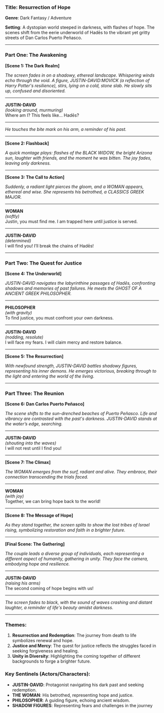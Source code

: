 ### Title: **Resurrection of Hope**

**Genre**: Dark Fantasy / Adventure

**Setting**: A dystopian world steeped in darkness, with flashes of hope. The scenes shift from the eerie underworld of Hadēs to the vibrant yet gritty streets of Dan Carlos Puerto Peñasco.

---

### Part One: The Awakening

**[Scene 1: The Dark Realm]**

*The screen fades in on a shadowy, ethereal landscape. Whispering winds echo through the void. A figure, JUSTIN-DAVID:MOVICK (a reflection of Harry Potter's resilience), stirs, lying on a cold, stone slab. He slowly sits up, confused and disoriented.*

---

**JUSTIN-DAVID**  
*(looking around, murmuring)*  
Where am I? This feels like... Hadēs? 

---

*He touches the bite mark on his arm, a reminder of his past.*

---

**[Scene 2: Flashback]**

*A quick montage plays: flashes of the BLACK WIDOW, the bright Arizona sun, laughter with friends, and the moment he was bitten. The joy fades, leaving only darkness.*

---

**[Scene 3: The Call to Action]**

*Suddenly, a radiant light pierces the gloom, and a WOMAN appears, ethereal and wise. She represents his betrothed, a CLASSICS GREEK MAJOR.*

---

**WOMAN**  
*(softly)*  
Justin, you must find me. I am trapped here until justice is served. 

---

**JUSTIN-DAVID**  
*(determined)*  
I will find you! I’ll break the chains of Hadēs!

---

### Part Two: The Quest for Justice

**[Scene 4: The Underworld]**

*JUSTIN-DAVID navigates the labyrinthine passages of Hadēs, confronting shadows and memories of past failures. He meets the GHOST OF A ANCIENT GREEK PHILOSOPHER.*

---

**PHILOSOPHER**  
*(with gravity)*  
To find justice, you must confront your own darkness. 

---

**JUSTIN-DAVID**  
*(nodding, resolute)*  
I will face my fears. I will claim mercy and restore balance.

---

**[Scene 5: The Resurrection]**

*With newfound strength, JUSTIN-DAVID battles shadowy figures, representing his inner demons. He emerges victorious, breaking through to the light and entering the world of the living.*

---

### Part Three: The Reunion

**[Scene 6: Dan Carlos Puerto Peñasco]**

*The scene shifts to the sun-drenched beaches of Puerto Peñasco. Life and vibrancy are contrasted with the past's darkness. JUSTIN-DAVID stands at the water’s edge, searching.*

---

**JUSTIN-DAVID**  
*(shouting into the waves)*  
I will not rest until I find you!

---

**[Scene 7: The Climax]**

*The WOMAN emerges from the surf, radiant and alive. They embrace, their connection transcending the trials faced.*

---

**WOMAN**  
*(with joy)*  
Together, we can bring hope back to the world! 

---

**[Scene 8: The Message of Hope]**

*As they stand together, the screen splits to show the lost tribes of Israel rising, symbolizing restoration and faith in a brighter future.*

---

**[Final Scene: The Gathering]**

*The couple leads a diverse group of individuals, each representing a different aspect of humanity, gathering in unity. They face the camera, embodying hope and resilience.*

---

**JUSTIN-DAVID**  
*(raising his arms)*  
The second coming of hope begins with us!

---

*The screen fades to black, with the sound of waves crashing and distant laughter, a reminder of life's beauty amidst darkness.*

---

### Themes:

1. **Resurrection and Redemption**: The journey from death to life symbolizes renewal and hope.
2. **Justice and Mercy**: The quest for justice reflects the struggles faced in seeking forgiveness and healing.
3. **Unity in Diversity**: Highlighting the coming together of different backgrounds to forge a brighter future.

### Key Sentinels (Actors/Characters):

- **JUSTIN-DAVID**: Protagonist navigating his dark past and seeking redemption.
- **THE WOMAN**: His betrothed, representing hope and justice.
- **PHILOSOPHER**: A guiding figure, echoing ancient wisdom.
- **SHADOW FIGURES**: Representing fears and challenges in the journey